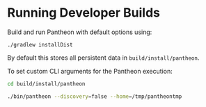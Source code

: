 # Running Developer Builds

Build and run Pantheon with default options using:

```
./gradlew installDist
```

By default this stores all persistent data in `build/install/pantheon`.

To set custom CLI arguments for the Pantheon execution:

```sh
cd build/install/pantheon

./bin/pantheon --discovery=false --home=/tmp/pantheontmp
```
